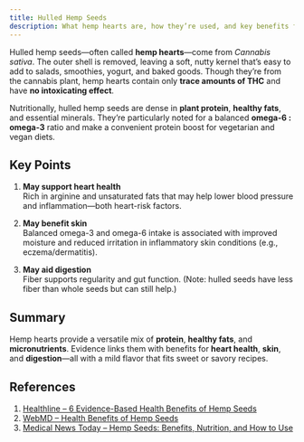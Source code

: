 ```yaml
---
title: Hulled Hemp Seeds
description: What hemp hearts are, how they’re used, and key benefits for heart, skin, and digestion.
---
```


Hulled hemp seeds—often called **hemp hearts**—come from *Cannabis sativa*. The outer shell is removed, leaving a soft, nutty kernel that’s easy to add to salads, smoothies, yogurt, and baked goods. Though they’re from the cannabis plant, hemp hearts contain only **trace amounts of THC** and have **no intoxicating effect**.

Nutritionally, hulled hemp seeds are dense in **plant protein**, **healthy fats**, and essential minerals. They’re particularly noted for a balanced **omega-6 : omega-3** ratio and make a convenient protein boost for vegetarian and vegan diets.

## Key Points

1. **May support heart health**  
   Rich in arginine and unsaturated fats that may help lower blood pressure and inflammation—both heart-risk factors.  

2. **May benefit skin**  
   Balanced omega-3 and omega-6 intake is associated with improved moisture and reduced irritation in inflammatory skin conditions (e.g., eczema/dermatitis).  

3. **May aid digestion**  
   Fiber supports regularity and gut function. (Note: hulled seeds have less fiber than whole seeds but can still help.)  

## Summary
Hemp hearts provide a versatile mix of **protein**, **healthy fats**, and **micronutrients**. Evidence links them with benefits for **heart health**, **skin**, and **digestion**—all with a mild flavor that fits sweet or savory recipes.

## References
1. [Healthline – 6 Evidence-Based Health Benefits of Hemp Seeds](https://www.healthline.com/nutrition/6-health-benefits-of-hemp-seeds)
2. [WebMD – Health Benefits of Hemp Seeds](https://www.webmd.com/diet/health-benefits-hemp-seeds)
3. [Medical News Today – Hemp Seeds: Benefits, Nutrition, and How to Use](https://www.medicalnewstoday.com/articles/324450)
